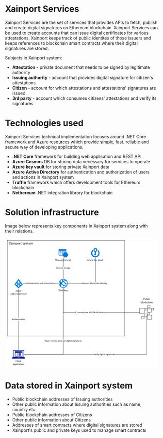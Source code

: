 # Xainport Services
Xainport Services are the set of services that provides APIs to fetch, publish and create digital signatures on Ethereum blockchain.
Xainport Services can be used to create accounts that can issue digital certificates for various attestations. Xainport keeps track of public identites of those issuers and keeps references to blockchain smart contracts where their digital signatures are stored.

Subjects in Xainport system:
- **Attestation** - private document that needs to be signed by legitimate authority
- **Issuing authority** - account that provides digital signature for citizen's attestations
- **Citizen** - account for which attestations and attestations' signatures are issued
- **3rd party** - account which consumes citizens' attestations and verify its signatures

# Technologies used
Xainport Services technical implementation focuses around .NET Core framework and Azure resources which provide simple, fast, reliable and secure way of developing applications.

- **.NET Core** framework for building web application and REST API
- **Azure Cosmos** DB for storing data necessary for services to operate
- **Azure key vault** for storing private Xainport data
- **Azure Active Directory** for authentication and authorization of users and actions in Xainport system
- **Truffle** framework which offers development tools for Ethereum blockchain
- **Nethereum** .NET integration library for blockchain

# Solution infrastructure

Image below represents key components in Xainport system along with their relations.

![Xainport infastructure](/img/xainport_infrastructure.PNG)

# Data stored in Xainport system

- Public blockchain addresses of Issuing authorities
- Other public information about Issuing authorities such as name, country etc.
- Public blockchain addresses of Citizens
- Other public information about Citizens
- Addresses of smart contracts where digital signatures are stored
- Xainport's public and private keys used to manage smart contracts
